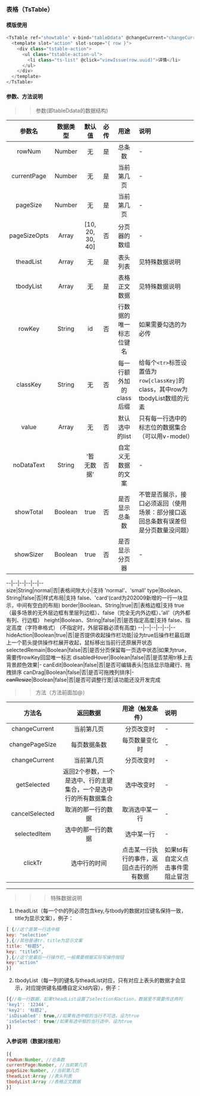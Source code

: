 ### 表格（TsTable）  


#### 模版使用
```javascript
<TsTable ref="showtable" v-bind="tableDdata" @changeCurrent="changeCurrent" @changePageSize="changePageSize" @getSelected="getSelected">
  <template slot="action" slot-scope="{ row }">
    <div class="tstable-action">
      <ul class="tstable-action-ul">
        <li class="ts-list" @click="viewIssue(row.uuid)">详情</li>
      </ul>
    </div>
  </template>
</TsTable>
```

#### 参数、方法说明


>> 参数(即tableDdata的数据结构)


参数名|数据类型|默认值|必传|用途|说明
:---:|:---:|:---:|:---:|:---:|:---|
rowNum|Number|无|是|总条数|-
currentPage|Number|无|是|当前第几页|-
pageSize|Number|无|是|当前第几页|-
pageSizeOpts|Array|[10, 20, 30, 40]|否|分页器的数组|-
theadList|Array|无|是|表头列表|见特殊数据说明
tbodyList|Array|无|是|表格正文数据|见特殊数据说明 
rowKey|String|id|否|行数据的唯一标志位键名|如果需要勾选的为必传 
classKey|String|无|否|每一行额外加的class后缀|给每个`<tr>`标签设置值为`row[classKey]`的class，其中row为tbodyList数组的元素 
value|Array|无|否|默认选中的list|只有每一行选中的标志位的数据集合（可以用v-model） 
noDataText|String|'暂无数据'|否|自定义无数据的文案|- 
showTotal|Boolean|true|否|是否显示总条数|不管是否展示，接口必须返回（使用场景：部分接口返回总条数有误差但是分页数量没问题） 
showSizer|Boolean|true|否|是否显示分页器|- 


--|--|--|--|--|--  
size|String|normal|否|表格间隙大小|支持 'normal'、'small'
type|Boolean、String|false|否|样式布局|支持 false、'card'(card为202009新增的一行一块显示，中间有空白的布局)
border|Boolean、String|true|否|表格边框|支持 true（最多场景的无外层边框有里层列边框）、false（完全无内外边框）、’all’（内外都有列、行边框）
height|Boolean、String|false|否|是否指定高度|支持 false、指定高度（字符串格式）  (不指定时，外层容器必须有高度)
--|--|--|--|--|--
hideAction|Boolean|true|否|是否提供收起操作栏功能|设为true后操作栏最后跟上一个箭头提供操作栏展开收起，鼠标移出当前行还原展开状态
selectedRemain|Boolean|false|否|是否分页保留每一页选中状态|如果为true，需要传rowKey回显唯一标志
disabledHover|Boolean|false|否|是否禁用tr移上去背景颜色效果|-
canEdit|Boolean|false|否|是否可编辑表头|包括显示隐藏行、拖拽排序
canDrag|Boolean|false|否|是否可拖拽列排序|-
~~canResize~~|Boolean|false|否|是否可调整行宽|该功能还没开发完成



>>  方法（方法前面加@）


 方法名|返回数据|用途（触发条件）|说明
:---:|:---:|:---:|:---
changeCurrent|当前第几页|分页改变时|-
changePageSize|每页数据条数|每页数量变化时|-
changeCurrent|当前第几页|分页改变时|-
getSelected|返回2个参数，一个是选中、行的主键集合，一个是选中行的所有数据集合|选中改变时|-
cancelSelected|取消的那一行的数据|取消选中某一行|-
selectedItem|选中的那一行的数据|选中某一行|-
clickTr|选中行的时间|点击某一行执行的事件，返回点击行的所有数据|如果td有自定义点击事件需阻止冒泡
***

>>>特殊数据说明


1. theadList（每一个th的列必须包含key,与tbody的数据对应键名保持一致，title为显示文案），例子：


```javascript
[ {//这个是第一行选中框
key: "selection"
},{//其他普通tr，title为显示文案
title: "标题5",
key: "title5",
},{//这个是最后一行操作栏,一般需要根据实际写操作按钮
key:"action"
}]
``` 

2. tbodyList（每一列的键名与theadList对应，只有对应上表头的数据才会显示，对应提供键名插槽自定义td内容），例子：


```javascript
[{//每一行数据，如果theadList设置了selection和action，数据里不需要传这两列
'key1': '12344',
'key2': '标题2',
'isDisabled': true,//如果有选中框的当行不可选，设为true
'isSelected': true//如果有选中框的当行选中，设为true
}]
``` 


#### 入参说明（数据对接用）
```javascript
[{
rowNum:Number, //总条数
currentPage:Number, //当前第几页
pageSize:Number, //当前第几页
theadList:Array //表头列表
tbodyList:Array //表格正文数据
}]
```
